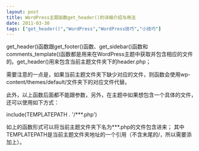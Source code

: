 ```yaml
---
layout: post
title: WordPress主题函数get_header()的详细介绍与用法		
date: 2011-03-30
tags: ["get_header()","WordPress","WordPress技巧","小技巧"]
---
```


get_header()函数跟get_footer()函数、get_sidebar()函数和comments_template()函数都是用来在WordPress主题中获取并包含相应的文件的。get_header()用来包含当前主题文件夹下的header.php；

需要注意的一点是，如果当前主题文件夹下缺少对应的文件，则函数会使用wp-content/themes/default/文件夹下的对应文件代替。

此外，以上函数后面都不能跟参数，另外，在主题中如果想包含一个具体的文件，还可以使用如下方式：

include(TEMPLATEPATH . '/***.php')

如上的函数形式可以将当前主题文件夹下名为***.php的文件包含进来；
其中TEMPLATEPATH是当前主题文件夹地址的一个引用（不含末尾的/，所以需要添加上）。		